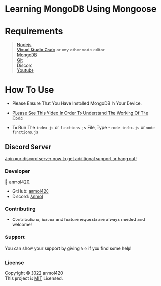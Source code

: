 # Learning MongoDB Using Mongoose

<h1>Requirements</h1>

>[Nodejs](https://nodejs.org/en/download/) <br>
[Visual Studio Code](https://code.visualstudio.com/) or any other code editor <br>
[MongoDB](https://docs.mongodb.com/manual/installation/)<br>
[Git](https://git-scm.com/downloads) <br>
[Discord](https://discord.com/) <br>
[Youtube](https://youtube.com/)

<h1>How To Use</h1>

- Please Ensure That You Have Installed MongoDB In Your Device.

- [PLease See This Video In Order To Understand The Working Of The Code](https://www.youtube.com/watch?v=DZBGEVgL2eE)

- To Run The `index.js` or `functions.js` File, Type - `node index.js` or `node functions.js` 

<h2>Discord Server</h2>

[Join our discord server now to get additional support or hang out!](https://discord.gg/QGf3q7e3J5)

<h3>Developer</h3>

👤 anmol420.
- GitHub: [anmol420](https://www.github.com/anmol420)
- Discord: [Anmol](https://www.discord.com/users/875986400649052191)

<h3>Contributing</h3>

- Contributions, issues and feature requests are always needed and welcome!

<h3>Support</h3>

You can show your support by giving a ⭐ if you find some help!

<h3>License</h3>

Copyright © 2022 anmol420<br>
This project is [MIT](https://en.wikipedia.org/wiki/MIT_License) Licensed.

